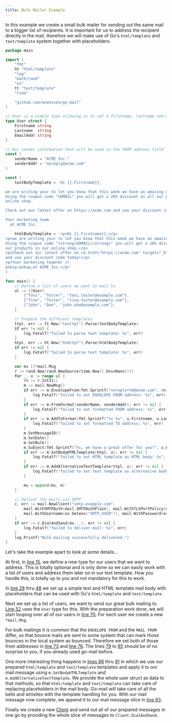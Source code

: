 ```yaml
---
title: Bulk Mailer Example
---
```


In this example we create a small bulk mailer for sending out the same mail to a bigger list of
recipients. It is important for us to address the recipient directly in the mail, therefore we 
will make use of Go's `html/template` and `text/template` system together with placeholders.

```go
package main

import (
	"fmt"
	ht "html/template"
	"log"
	"math/rand"
	"os"
	tt "text/template"
	"time"

	"github.com/wneessen/go-mail"
)

// User is a simple type allowing us to set a firstname, lastname and mail address
type User struct {
	Firstname string
	Lastname  string
	EmailAddr string
}

// Our sender information that will be used in the FROM address field
const (
	senderName = "ACME Inc."
	senderAddr = "noreply@acme.com"
)

const (
	textBodyTemplate = `Hi {{.Firstname}},

we are writing your to let you know that this week we have an amazing offer for you.
Using the coupon code "GOMAIL" you will get a 20% discount on all our products in our
online shop.

Check out our latest offer on https://acme.com and use your discount code today!

Your marketing team
  at ACME Inc.`

	htmlBodyTemplate = `<p>Hi {{.Firstname}},</p>
<p>we are writing your to let you know that this week we have an amazing offer for you.
Using the coupon code "<strong>GOMAIL</strong>" you will get a 20% discount on all 
our products in our online shop.</p>
<p>Check out our latest offer on <a href="https://acme.com" target="_blank">https://acme.com</a>
and use your discount code today!</p>
<p>Your marketing team<br />
&nbsp;&nbsp;at ACME Inc.</p>`
)

func main() {
	// Define a list of users we want to mail to
	ul := []User{
		{"Toni", "Tester", "toni.tester@example.com"},
		{"Tina", "Tester", "tina.tester@example.com"},
		{"John", "Doe", "john.doe@example.com"},
	}

	// Prepare the different templates
	ttpl, err := tt.New("texttpl").Parse(textBodyTemplate)
	if err != nil {
		log.Fatalf("failed to parse text template: %s", err)
	}
	htpl, err := ht.New("htmltpl").Parse(htmlBodyTemplate)
	if err != nil {
		log.Fatalf("failed to parse text template: %s", err)
	}

	var ms []*mail.Msg
	r := rand.New(rand.NewSource(time.Now().UnixNano()))
	for _, u := range ul {
		rn := r.Int31()
		m := mail.NewMsg()
		if err := m.EnvelopeFrom(fmt.Sprintf("noreply+%d@acme.com", rn)); err != nil {
			log.Fatalf("failed to set ENVELOPE FROM address: %s", err)
		}
		if err := m.FromFormat(senderName, senderAddr); err != nil {
			log.Fatalf("failed to set formatted FROM address: %s", err)
		}
		if err := m.AddToFormat(fmt.Sprintf("%s %s", u.Firstname, u.Lastname), u.EmailAddr); err != nil {
			log.Fatalf("failed to set formatted TO address: %s", err)
		}
		m.SetMessageID()
		m.SetDate()
		m.SetBulk()
		m.Subject(fmt.Sprintf("%s, we have a great offer for you!", u.Firstname))
		if err := m.SetBodyHTMLTemplate(htpl, u); err != nil {
			log.Fatalf("failed to set HTML template as HTML body: %s", err)
		}
		if err := m.AddAlternativeTextTemplate(ttpl, u); err != nil {
			log.Fatalf("failed to set text template as alternative body: %s", err)
		}

		ms = append(ms, m)
	}

	// Deliver the mails via SMTP
	c, err := mail.NewClient("smtp.example.com",
		mail.WithSMTPAuth(mail.SMTPAuthPlain), mail.WithTLSPortPolicy(mail.TLSMandatory),
		mail.WithUsername(os.Getenv("SMTP_USER")), mail.WithPassword(os.Getenv("SMTP_PASS")),
	)
	if err := c.DialAndSend(ms...); err != nil {
		log.Fatalf("failed to deliver mail: %s", err)
	}
	log.Printf("Bulk mailing successfully delivered.")
}
```

Let's take the example apart to look at some details...

At first, in [line 15](#hl-0-15), we define a new type for our users that we want to address. This is totally 
optional and is only done so we can easily work with a list of users and address them later on in our text 
template. How you handle this, is totally up to you and not mandatory for this to work.

In [line 28](#hl-0-28) thru [48](#hl-0-48) we set up a simple text and HTML template mail body with placeholders 
that can be used with Go's `html/template` and `text/template`. 

Next we set up a list of users, we want to send our great bulk mailing to. [Line 52](#hl-0-52) uses the `User`
type for this. With the preparation work done, we will start looping over all of our users in [line 70](#hl-0-70).
For each user we create a new `*mail.Msg`.

For bulk mailings it is common that the `ENVELOPE FROM` and the `MAIL FROM` differ, so that bounce mails are sent
to some system that can mark those bounces in the local system as bounced. Therefore we set both of those from
addresses in [line 73](#hl-0-73) and [line 76](#hl-0-76). The lines [79](#hl-0-79) to [85](#hl-0-85) should be 
of no surprise to you, if you already used go-mail before.

One more interesting thing happens in [lines 86](#hl-0-86) thru [91](#hl-0-91) in which we use our 
prepared `html/template` and `text/template` templates and apply it to our mail message using 
`m.SetBodyHTMLTemplate` and `m.AddAlternativeTextTemplate`. We provide the whole user struct as data to that 
methods, so that `html/template` and `text/template` can take care of replacing placeholders in the mail body. 
Go-mail will take care of all the bells and whistles with the template handling for you. With our mail message 
now complete, we append it to our mail message slice in [line 93](#hl-0-93).

Finally we create a new [Client](/reference/client/) and send out all of our prepared messages in one go by
providing the whole slice of messages to `Client.DialAndSend`.